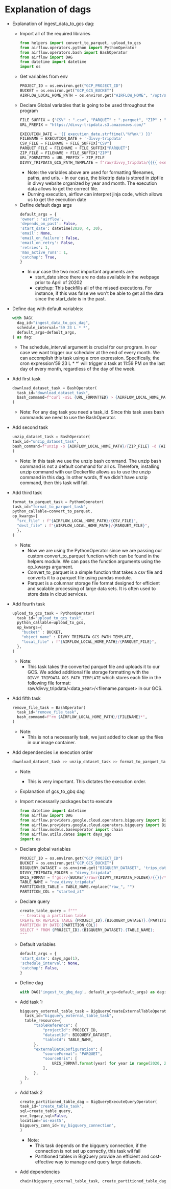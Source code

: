 # Explanation of dags 
 - Explanation of ingest_data_to_gcs dag:
    - Import all of the required libraries
      ```python
      from helpers import convert_to_parquet, upload_to_gcs
      from airflow.operators.python import PythonOperator
      from airflow.operators.bash import BashOperator
      from airflow import DAG
      from datetime import datetime
      import os
      ```
    - Get variables from env
      ```python
      PROJECT_ID = os.environ.get("GCP_PROJECT_ID")
      BUCKET = os.environ.get("GCP_GCS_BUCKET")
      AIRFLOW_LOCAL_HOME_PATH = os.environ.get("AIRFLOW_HOME", "/opt/airflow/")
      ```
    - Declare Global variables that is going to be used throughout the program
      ```python
      FILE_SUFFIX = {"CSV" : ".csv", "PARQUET" : ".parquet", "ZIP" : ".zip"}
      URL_PREFIX = "https://divvy-tripdata.s3.amazonaws.com/"

      EXECUTION_DATE = '{{ execution_date.strftime(\'%Y%m\') }}'
      FILENAME = EXECUTION_DATE + '-divvy-tripdata' 
      CSV_FILE = FILENAME + FILE_SUFFIX["CSV"]
      PARQUET_FILE = FILENAME + FILE_SUFFIX["PARQUET"]
      ZIP_FILE = FILENAME + FILE_SUFFIX["ZIP"]
      URL_FORMATTED = URL_PREFIX + ZIP_FILE
      DIVVY_TRIPDATA_GCS_PATH_TEMPLATE = f"raw/divvy_tripdata/{{{{ execution_date.strftime('%Y') }}}}/{PARQUET_FILE}"
      ```
        -  Note: the variables above are used for formatting filenames, paths, and urls. 
          - In our case, the biketrip data is stored in zipfile in divvy website organized by year and month. The execution data allows to get the correct file.
        - Durning execution, airflow can interpret jinja code, which allows us to get the execution date
    - Define default dags args
      ```python
      default_args = {
      'owner': 'airflow',
      'depends_on_past': False,
      'start_date': datetime(2020, 4, 30),
      'email': None,
      'email_on_failure': False,
      'email_on_retry': False,
      'retries': 1,
      'max_active_runs': 1,
      'catchup': True,
      }
      ```
        - In our case the two most important arguments are:
          - start_date since there are no data available in the webpage prior to April of 20202
          - catchup: This backfills all of the missed executions. For instance, if this was false we won't be able to get all the data since the start_date is in the past. 
  - Define dag with default variables:
    ```python
    with DAG(
      dag_id="ingest_data_to_gcs_dag",
      schedule_interval='59 23 L * *', 
      default_args=default_args,
    ) as dag:
    ```
      - The schedule_interval argument is crucial for our program. In our case we want trigger our scheduler at the end of every month. We can accomplish this task using a cron expression. Specifically, the cron expression'59 23 L * *' will trigger a task at 11:59 PM on the last day of every month, regardless of the day of the week. 
  - Add first task 
    ```python
    download_dataset_task = BashOperator(
      task_id="download_dataset_task",
      bash_command=f"curl -sSL {URL_FORMATTED} > {AIRFLOW_LOCAL_HOME_PATH}/{ZIP_FILE}",
    )
    ```
      - Note: For any dag task you need a task_id. Since this task uses bash commands we need to use the BashOperator. 
  - Add second task 
    ```python
    unzip_dataset_task = BashOperator(
    task_id="unzip_dataset_task",
    bash_command=f"unzip -o {AIRFLOW_LOCAL_HOME_PATH}/{ZIP_FILE} -d {AIRFLOW_LOCAL_HOME_PATH}",
    )
    ```
      - Note: In this task we use the unzip bash command. The unzip bash command is not a default command for all os. Therefore, installing unzip command with our Dockerfile allows us to use the unzip command in this dag. In other words, ff we didn't have unzip command, then this task will fail.
  - Add third task 
    ```python
    format_to_parquet_task = PythonOperator(
    task_id="format_to_parquet_task",
    python_callable=convert_to_parquet,
    op_kwargs={
      "src_file" : f"{AIRFLOW_LOCAL_HOME_PATH}/{CSV_FILE}",
      "dest_file" : f"{AIRFLOW_LOCAL_HOME_PATH}/{PARQUET_FILE}",
      },
    )
    ```
      - Note: 
        - Now we are using the PythonOperator since we are passing our custom convert_to_parquet function which can be found in the helpers module. We can pass the function arguments using the op_kwargs argument. 
        - Convert_to_parquet is a simple function that takes a csv file and converts it to a parquet file using pandas module. 
        - Parquet is a columnar storage file format designed for efficient and scalable processing of large data sets. It is often used to store data in cloud services. 
  - Add fourth task 
    ```python
    upload_to_gcs_task = PythonOperator(
      task_id="upload_to_gcs_task",
      python_callable=upload_to_gcs,
      op_kwargs={
        "bucket" : BUCKET,
        "object_name" : DIVVY_TRIPDATA_GCS_PATH_TEMPLATE,
        "local_file" : f"{AIRFLOW_LOCAL_HOME_PATH}/{PARQUET_FILE}",
      },
    )
    ```
      -   Note:
          - This task takes the converted parquet file and uploads it to our GCS. We added additional file storage formatting with the `DIVVY_TRIPDATA_GCS_PATH_TEMPLATE` which stores each file in the following file format: raw/divvy_tripdata/<data_year>/<filename.parquet> in our GCS.

  - Add fifth task 
    ```python
    remove_file_task = BashOperator(
      task_id="remove_file_task",
      bash_command=f"rm {AIRFLOW_LOCAL_HOME_PATH}/{FILENAME}*",
    )
    ```
      - Note:
          - This is not a necessarily task, we just added to clean up the files in our image container. 
  - Add dependencies i.e execution order
    ```python
    download_dataset_task >> unzip_dataset_task >> format_to_parquet_task >> upload_to_gcs_task >> remove_file_task
    ``` 
    - Note:
      - This is very important. This dictates the execution order. 


     - Explanation of gcs_to_gbq dag
      - Import necessarily packages but to execute 
          ```python
          from datetime import datetime
          from airflow import DAG
          from airflow.providers.google.cloud.operators.bigquery import BigQueryCreateExternalTableOperator
          from airflow.providers.google.cloud.operators.bigquery import BigQueryExecuteQueryOperator
          from airflow.models.baseoperator import chain
          from airflow.utils.dates import days_ago
          import os
          ```
      - Declare global variables
          ```python
          PROJECT_ID = os.environ.get("GCP_PROJECT_ID")
          BUCKET = os.environ.get("GCP_GCS_BUCKET")
          BIGQUERY_DATASET = os.environ.get("BIGQUERY_DATASET", 'trips_data_all')
          DIVVY_TRIPDATA_FOLDER = "divvy_tripdata"
          URIS_FORMAT = f'gs://{BUCKET}/raw/{DIVVY_TRIPDATA_FOLDER}/{{}}/*.parquet'
          TABLE_NAME = "raw_divvy_tripdata"
          PARTITIONED_TABLE = TABLE_NAME.replace("raw_", "")
          PARTITION_COL = "started_at"
          ```
      - Declare query
          ```python
          create_table_query = f"""
          -- Creating a partition table
          CREATE OR REPLACE TABLE {PROJECT_ID}.{BIGQUERY_DATASET}.{PARTITIONED_TABLE}
          PARTITION BY DATE({PARTITION_COL})
          SELECT * FROM {PROJECT_ID}.{BIGQUERY_DATASET}.{TABLE_NAME};
          """
          ```
      - Default variables 
          ```python
          default_args = {
          'start_date': days_ago(1),
          'schedule_interval': None,
          'catchup': False,
          }
          ```
      - Define dag
          ```python
          with DAG('ingest_to_gbq_dag', default_args=default_args) as dag:
          ```
      - Add task 1:
          ```python
          bigquery_external_table_task = BigQueryCreateExternalTableOperator(
            task_id="bigquery_external_table_task",
            table_resource={
                "tableReference": {
                    "projectId": PROJECT_ID,
                    "datasetId": BIGQUERY_DATASET,
                    "tableId": TABLE_NAME,
                },
                "externalDataConfiguration": {
                    "sourceFormat": "PARQUET",
                    "sourceUris": [
                        URIS_FORMAT.format(year) for year in range(2020, 2023)
                    ],
                },
            },
          )
          ```
      - Add task 2
          ```python
          create_partitioned_table_dag = BigQueryExecuteQueryOperator(
          task_id='create_table_task',
          sql=create_table_query,
          use_legacy_sql=False,
          location='us-east5',
          bigquery_conn_id='my_bigquery_connection',
          )
          ```
          - Note:
            - This task depends on the bigquery connection, if the connection is not set up correctly, this task wil fail
            - Partitioned tables in BigQuery provide an efficient and cost-effective way to manage and query large datasets.
      - Add dependencies 
          ```python
          chain(bigquery_external_table_task, create_partitioned_table_dag)
          ```